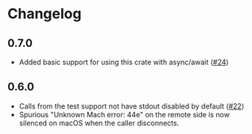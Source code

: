 # Changelog

## 0.7.0

* Added basic support for using this crate with async/await
  ([#24](https://github.com/mitsuhiko/procspawn/pull/24))

## 0.6.0

* Calls from the test support not have stdout disabled by default
  ([#22](https://github.com/mitsuhiko/procspawn/pull/22))
* Spurious "Unknown Mach error: 44e" on the remote side is now
  silenced on macOS when the caller disconnects.
